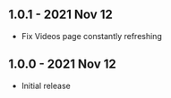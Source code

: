 ## 1.0.1 - 2021 Nov 12
- Fix Videos page constantly refreshing

## 1.0.0 - 2021 Nov 12
- Initial release
